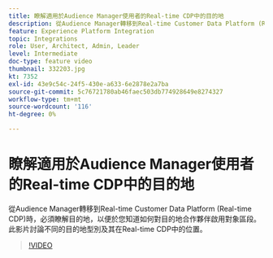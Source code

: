 ```yaml
---
title: 瞭解適用於Audience Manager使用者的Real-time CDP中的目的地
description: 從Audience Manager轉移到Real-time Customer Data Platform (Real-time CDP)時，必須瞭解目的地，以便於您知道如何對目的地合作夥伴啟用對象區段。 此影片討論不同的目的地型別及其在Real-time CDP中的位置。
feature: Experience Platform Integration
topic: Integrations
role: User, Architect, Admin, Leader
level: Intermediate
doc-type: feature video
thumbnail: 332203.jpg
kt: 7352
exl-id: 43e9c54c-24f5-430e-a633-6e2878e2a7ba
source-git-commit: 5c76721780ab46faec503db774928649e8274327
workflow-type: tm+mt
source-wordcount: '116'
ht-degree: 0%

---
```


# 瞭解適用於Audience Manager使用者的Real-time CDP中的目的地

從Audience Manager轉移到Real-time Customer Data Platform (Real-time CDP)時，必須瞭解目的地，以便於您知道如何對目的地合作夥伴啟用對象區段。 此影片討論不同的目的地型別及其在Real-time CDP中的位置。

>[!VIDEO](https://video.tv.adobe.com/v/332203/?quality=12&learn=on)
